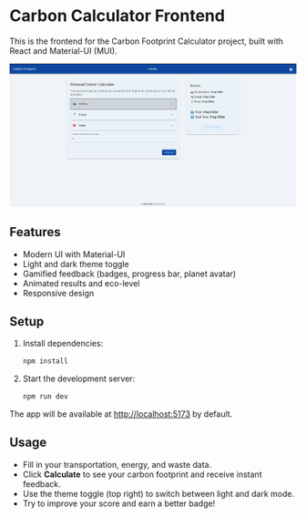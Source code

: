 # Carbon Calculator Frontend

This is the frontend for the Carbon Footprint Calculator project, built with React and Material-UI (MUI).

![App Screenshot](./projectImg/front_img.png)

## Features
- Modern UI with Material-UI
- Light and dark theme toggle
- Gamified feedback (badges, progress bar, planet avatar)
- Animated results and eco-level
- Responsive design

## Setup

1. Install dependencies:
   ```bash
   npm install
   ```
2. Start the development server:
   ```bash
   npm run dev
   ```

The app will be available at [http://localhost:5173](http://localhost:5173) by default.

## Usage
- Fill in your transportation, energy, and waste data.
- Click **Calculate** to see your carbon footprint and receive instant feedback.
- Use the theme toggle (top right) to switch between light and dark mode.
- Try to improve your score and earn a better badge!
